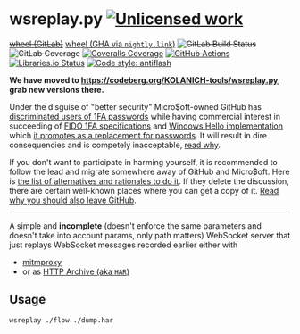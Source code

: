 wsreplay.py [![Unlicensed work](https://raw.githubusercontent.com/unlicense/unlicense.org/master/static/favicon.png)](https://unlicense.org/)
===========
~~[wheel (GitLab)](https://gitlab.com/KOLANICH-tools/wsreplay.py/-/jobs/artifacts/master/raw/dist/wsreplay-0.CI-py3-none-any.whl?job=build)~~
[wheel (GHA via `nightly.link`)](https://nightly.link/KOLANICH-tools/wsreplay.py/workflows/CI/master/wsreplay-0.CI-py3-none-any.whl)
~~![GitLab Build Status](https://gitlab.com/KOLANICH/wsreplay.py/badges/master/pipeline.svg)~~
~~![GitLab Coverage](https://gitlab.com/KOLANICH/wsreplay.py/badges/master/coverage.svg)~~
[![Coveralls Coverage](https://img.shields.io/coveralls/KOLANICH-tools/wsreplay.py.svg)](https://coveralls.io/r/KOLANICH-tools/wsreplay.py)
~~[![GitHub Actions](https://github.com/KOLANICH-tools/wsreplay.py/workflows/CI/badge.svg)](https://github.com/KOLANICH-tools/wsreplay.py/actions/)~~
[![Libraries.io Status](https://img.shields.io/librariesio/github/KOLANICH-tools/wsreplay.py.svg)](https://libraries.io/github/KOLANICH-tools/wsreplay.py)
[![Code style: antiflash](https://img.shields.io/badge/code%20style-antiflash-FFF.svg)](https://codeberg.org/KOLANICH-tools/antiflash.py)

**We have moved to https://codeberg.org/KOLANICH-tools/wsreplay.py, grab new versions there.**

Under the disguise of "better security" Micro$oft-owned GitHub has [discriminated users of 1FA passwords](https://github.blog/2023-03-09-raising-the-bar-for-software-security-github-2fa-begins-march-13/) while having commercial interest in succeeding of [FIDO 1FA specifications](https://fidoalliance.org/specifications/download/) and [Windows Hello implementation](https://support.microsoft.com/en-us/windows/passkeys-in-windows-301c8944-5ea2-452b-9886-97e4d2ef4422) which [it promotes as a replacement for passwords](https://github.blog/2023-07-12-introducing-passwordless-authentication-on-github-com/). It will result in dire consequencies and is competely inacceptable, [read why](https://codeberg.org/KOLANICH/Fuck-GuanTEEnomo).

If you don't want to participate in harming yourself, it is recommended to follow the lead and migrate somewhere away of GitHub and Micro$oft. Here is [the list of alternatives and rationales to do it](https://github.com/orgs/community/discussions/49869). If they delete the discussion, there are certain well-known places where you can get a copy of it. [Read why you should also leave GitHub](https://codeberg.org/KOLANICH/Fuck-GuanTEEnomo).

---

A simple and **incomplete** (doesn't enforce the same parameters and doesn't take into account params, only path matters) WebSocket server that just replays WebSocket messages recorded earlier either with

* [mitmproxy](https://github.com/mitmproxy/mitmproxy)
* or as [HTTP Archive (aka `HAR`)](https://github.com/ahmadnassri/har-spec)

Usage
-----

```bash
wsreplay ./flow ./dump.har
```
